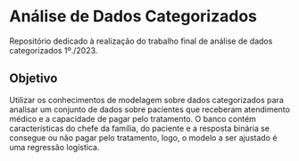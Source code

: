 # Análise de Dados Categorizados

Repositório dedicado à realização do trabalho final de análise de dados categorizados 1º./2023.

## Objetivo

Utilizar os conhecimentos de modelagem sobre dados categorizados para analisar um conjunto de dados sobre pacientes que receberam atendimento médico e a capacidade de pagar pelo tratamento. O banco contém características do chefe da família, do paciente e a resposta binária se consegue ou não pagar pelo tratamento, logo, o modelo a ser ajustado é uma regressão logística.
